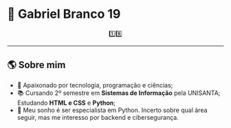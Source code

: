 # 🐍 Gabriel Branco 19
<p align="center">
1️⃣9️⃣
</p>

---

## 🌎 Sobre mim
- 👤 Apaixonado por tecnologia, programação e ciências;
- 📚 Cursando 2º semestre em **Sistemas de Informação** pela UNISANTA; Estudando **HTML e CSS** e **Python**;
- 🎯 Meu sonho é ser especialista em Python. Incerto sobre qual área seguir, mas me interesso por backend e cibersegurança.
